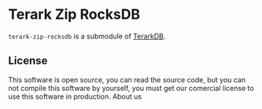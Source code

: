 # Terark Zip RocksDB

`terark-zip-rocksdb` is a submodule of [TerarkDB](https://github.com/Terark/terarkdb/wiki).

## License

This software is open source, you can read the source code, but you can not compile this software by yourself, you must get our comercial license to use this software in production. 
About us

